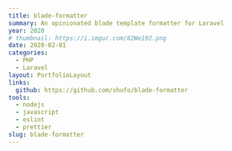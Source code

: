 ```yaml
---
title: blade-formatter
summary: An opinionated blade template formatter for Laravel
year: 2020
# thumbnail: https://i.imgur.com/82We192.png
date: 2020-02-01
categories:
  - PHP
  - Laravel
layout: PortfolioLayout
links:
  github: https://github.com/shufo/blade-formatter
tools:
  - nodejs
  - javascript
  - eslint
  - prettier
slug: blade-formatter
---
```

